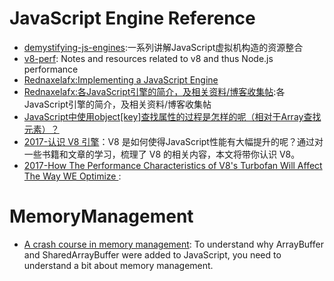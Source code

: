 # JavaScript Engine Reference

- [demystifying-js-engines](https://github.com/a0viedo/demystifying-js-engines):一系列讲解JavaScript虚拟机构造的资源整合
- [v8-perf](https://github.com/thlorenz/v8-perf):  Notes and resources related to v8 and thus Node.js performance
- [Rednaxelafx:Implementing a JavaScript Engine](http://www.slideshare.net/RednaxelaFX/implement-js-krystalmok20131110)
- [Rednaxelafx:各JavaScript引擎的简介，及相关资料/博客收集帖](http://hllvm.group.iteye.com/group/topic/37596):各JavaScript引擎的简介，及相关资料/博客收集帖
- [JavaScript中使用object[key]查找属性的过程是怎样的呢（相对于Array查找元素）？](https://www.zhihu.com/question/30848981/answer/51997592)
- [2017-认识 V8 引擎](https://zhuanlan.zhihu.com/p/27628685)：V8  是如何使得JavaScript性能有大幅提升的呢？通过对一些书籍和文章的学习，梳理了 V8 的相关内容，本文将带你认识 V8。
- [2017-How The Performance Characteristics of V8's Turbofan Will Affect The Way WE Optimize ](https://www.nearform.com/blog/node-js-is-getting-a-new-v8-with-turbofan/): 

# MemoryManagement

- [A crash course in memory management](https://parg.co/b9p): To understand why ArrayBuffer and SharedArrayBuffer were added to JavaScript, you need to understand a bit about memory management.
